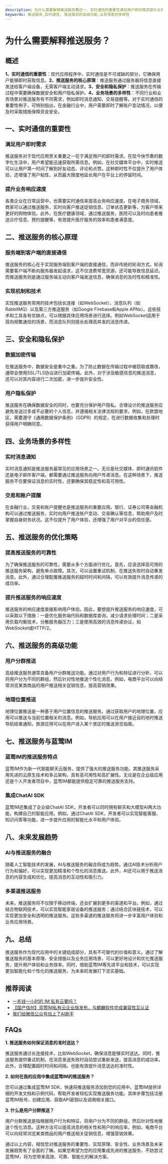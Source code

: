 ```yaml
---
description: 为什么需要解释推送服务概述一、实时通信的重要性满足用户即时需求提升业务响应速度二、推送服务的核心原理服务端到客户端的直接通信实现机制和技术三、安全和隐私保护数据加密传输用户隐私保护四、业务场景的多样性实时消息通知交易和账户提醒五、推送服务的优化策略提高推送服务的可靠性提升推送服务的响应速度六、推送服务的高级功能用户分群推送地理位置推送七、推送服务与蓝莺IM蓝莺IM的推送服务特点集成ChatAI SDK八、未来发展趋势AI与推送服务的融合多渠道推送服务九、总结推荐阅读FAQs
keywords: 推送服务,实时通信, 推送服务的高级功能,业务场景的多样性
---
```

# 为什么需要解释推送服务？

## 概述

**1、实时通信的重要性**：现代应用程序中，实时通信是不可或缺的部分，它确保用户能够即时获取信息。**2、推送服务的核心原理**：推送服务通过服务器将信息直接发送给客户端设备，无需客户端主动请求。**3、安全和隐私保护**：推送服务在传输过程中需要确保数据安全和用户隐私保护。**4、业务场景的多样性**：不同行业和业务场景对推送服务有不同需求，例如即时消息通知、交易提醒等。对于实时通信的重要性例子，可特别指出，在金融行业中，用户需要即时了解账户变动情况，以便及时采取措施保障资金安全。

## 一、实时通信的重要性

### 满足用户即时需求

推送服务对于现代应用至关重要之一在于满足用户的即时需求。在现今快节奏的数字化生活中，用户希望能迅速获取所需信息。例如，在社交媒体平台中，实时推送可以让用户第一时间了解到好友动态、评论和点赞。这种即时性不仅提升了用户体验，还增强了用户粘性，从而最大限度地延长用户在平台上的停留时间。

### 提升业务响应速度

各类企业在日常运营中，也需要实时通信来提高业务响应速度。在电子商务领域，商家可以通过推送服务，实时向客户推送促销信息、订单状态更新等，为客户带来更好的购物体验。此外，在医疗健康领域，通过推送服务，医院可以及时向患者推送诊疗信息、预约提醒等，有效提升医疗服务的效率和患者满意度。

## 二、推送服务的核心原理

### 服务端到客户端的直接通信

推送服务的核心在于实现服务端到客户端的直接通信，而非传统的轮询方式。轮询需要客户端不断向服务器发起请求，这不仅浪费带宽资源，还可能导致信息延迟。而推送服务则是通过服务端主动向客户端发送信息，确保消息的及时性和精准性。

### 实现机制和技术

实现推送服务常用的技术包括长连接（如WebSocket）、消息队列（如RabbitMQ）以及第三方推送服务（如Google Firebase和Apple APNs）。这些技术和工具各有优缺点，可以根据具体应用场景进行选择。例如WebSocket适用于双向频繁通信的场景，而消息队列则擅长处理高并发的消息传递。

## 三、安全和隐私保护

### 数据加密传输

在推送服务中，数据安全是重中之重。为了防止数据在传输过程中被窃取或篡改，通常会使用SSL/TLS协议进行加密传输。此外，对于涉及敏感信息的推送消息，还可以对其内容进行二次加密，进一步提升安全性。

### 用户隐私保护

推送服务在确保数据安全的同时，也要充分保护用户隐私。合理设计的推送服务应避免发送过多或不必要的个人信息，并遵循相关法律法规的要求。例如，在欧盟地区，需要遵守《通用数据保护条例》（GDPR）的规定，在进行数据收集和处理时获得用户明确同意。

## 四、业务场景的多样性

### 实时消息通知

实时消息通知是推送服务最常见的应用场景之一。无论是社交媒体、即时通讯软件还是电子邮件客户端，都需要通过推送服务向用户传递消息。在这种场景下，推送服务不仅要保证消息的实时性，还要确保其稳定性和高可用性。

### 交易和账户提醒

在金融行业，交易和账户提醒也是推送服务的重要应用。银行、证券公司等金融机构可以通过推送服务，实时向用户推送账户变动、交易确认等信息，帮助用户及时掌握自身财务状况。这不仅提升了用户体验，还增强了用户对平台的信任感。

## 五、推送服务的优化策略

### 提高推送服务的可靠性

为了确保推送服务的可靠性，需要从多个方面进行优化。首先，应该选择高可用的推送服务架构，避免单点故障。其次，可以设置重试机制，在推送失败时自动重发消息。此外，通过合理配置推送服务的超时时间和间隔，可以有效提升消息传递的成功率。

### 提升推送服务的响应速度

推送服务的响应速度直接影响用户体验。因此，要想提升推送服务的响应速度，可以采取以下措施：一是优化服务端代码和数据库查询，减少请求处理时间；二是采用负载均衡技术，分散服务器压力；三是使用高效的消息传递协议，如WebSocket或HTTP/2。

## 六、推送服务的高级功能

### 用户分群推送

高级推送服务通常具备用户分群推送功能。通过对用户行为和特征进行分析，可以将用户分为不同的群组，然后针对性地推送个性化消息。例如，电商平台可以向经常浏览某类商品的用户推送相关促销信息，提高营销效果。

### 地理位置推送

地理位置推送是一种基于用户位置信息的推送服务。通过获取用户的地理位置，应用可以推送与当前位置相关的消息。例如，导航应用可以在用户接近目的地时推送导航结束通知，旅游应用可以在用户进入某个景区时推送游览指南。

## 七、推送服务与蓝莺IM

### 蓝莺IM的推送服务特点

蓝莺IM作为新一代智能聊天云服务，提供了强大的推送服务功能。其推送服务采用先进的云原生技术和多云架构，具有高可用性和高扩展性。无论是在企业级应用还是个人开发者项目中，蓝莺IM都能提供稳定可靠的推送服务支持。

### 集成ChatAI SDK

蓝莺IM还集成了企业级ChatAI SDK，开发者可以同时拥有聊天和大模型AI两大功能，构建自己的智能应用。例如，通过ChatAI SDK，开发者可以实现智能客服、知识问答等功能，进一步提升应用的智能化水平和用户体验。

## 八、未来发展趋势

### AI与推送服务的融合

随着人工智能技术的发展，AI与推送服务的融合将成为趋势。通过AI技术分析用户行为和偏好，可以实现更加精准和个性化的消息推送。此外，AI还可以用于推送消息的内容生成和优化，提高消息的互动性和吸引力。

### 多渠道推送服务

未来，推送服务将不仅限于移动终端，还会扩展到更多的渠道和平台。例如，通过结合物联网技术，可以实现智能家居设备的推送服务；通过结合区块链技术，可以实现更加安全和透明的推送服务。这些多渠道的推送服务将进一步丰富用户体验和业务应用场景。

## 九、总结

推送服务作为现代应用中的关键组成部分，具有不可替代的价值和意义。通过了解推送服务的基本原理、安全措施以及业务应用场景，可以更好地设计和优化推送服务，提升用户体验和业务效率。同时，借助蓝莺IM等先进平台和技术，可以实现更加智能化和个性化的推送服务，为未来的发展打下坚实基础。

## 推荐阅读

- [一毛钱一小时的 IM 私有云要吗？](https://www.lanyingim.com/articles/product-and-technologies/want-an-im-private-cloud-for-a-dime-an-hour.html)
- [【国产信创】蓝莺IM私有云企业版发布，与麒麟软件完成兼容性互认证](https://www.lanyingim.com/articles/product-and-technologies/lanying-im-private-cloud-enterprise-edition-published-and-kylin-os-neocertify.html)
- [我们给微信公众号加上了AI助手](https://www.lanyingim.com/articles/product-and-technologies/We-added-an-AI-assistant-to-our-WeChat-Official-Account.html)

## FAQs

**1. 推送服务如何保证消息的准时送达？**

推送服务通过长连接技术，比如WebSocket，确保消息能够实时送达。同时，推送服务提供重试机制，在消息发送失败时自动尝试重新发送，提高消息的成功率。此外，合理配置超时时间和间隔，也能有效提升消息送达的准时性。

**2. 如何在我的应用中集成蓝莺IM的推送服务？**

您可以通过集成蓝莺IM SDK，快速将推送服务添加到您的应用中。蓝莺IM提供详细的开发文档和示例代码，帮助开发者轻松实现推送服务功能。具体步骤包括注册蓝莺IM账号、创建应用、获取API密钥以及调用相关接口。

**3. 什么是用户分群推送？**

用户分群推送是指根据用户行为和特征，将用户分为不同的群组，然后针对性地推送个性化消息。这种方法可以提高消息的相关性和用户的响应率。例如，电商平台可以向经常浏览某类商品的用户推送相关促销信息，增强营销效果。

通过以上内容，相信您对推送服务的重要性、实现原理、安全性、业务场景及未来发展趋势有了全面的了解。如果您希望为您的应用集成先进的推送服务，不妨尝试蓝莺IM，将为您带来高效、可靠、智能化的解决方案。